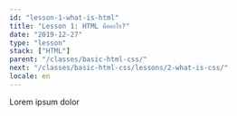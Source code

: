 ```yaml
---
id: "lesson-1-what-is-html"
title: "Lesson 1: HTML คืออะไร?"
date: "2019-12-27"
type: "lesson"
stack: ["HTML"]
parent: "/classes/basic-html-css/"
next: "/classes/basic-html-css/lessons/2-what-is-css/"
locale: en
---
```


Lorem ipsum dolor